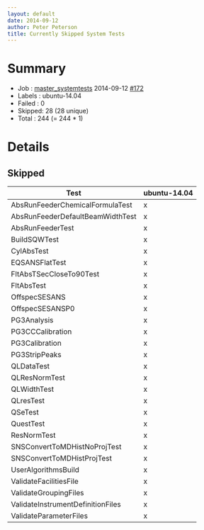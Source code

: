 ```yaml
---
layout: default
date: 2014-09-12
author: Peter Peterson
title: Currently Skipped System Tests
---
```

Summary
=======

* Job    : [master_systemtests](http://builds.mantidproject.org/job/master_systemtests/) 2014-09-12 [#172](http://builds.mantidproject.org/job/master_systemtests/172/)
* Labels : ubuntu-14.04
* Failed : 0
* Skipped: 28 (28 unique)
* Total  : 244 (= 244 * 1)

Details
=======

Skipped
-------

| Test                               | ubuntu-14.04 |
|------------------------------------|--------------|
| AbsRunFeederChemicalFormulaTest    |       x      |
| AbsRunFeederDefaultBeamWidthTest   |       x      |
| AbsRunFeederTest                   |       x      |
| BuildSQWTest                       |       x      |
| CylAbsTest                         |       x      |
| EQSANSFlatTest                     |       x      |
| FltAbsTSecCloseTo90Test            |       x      |
| FltAbsTest                         |       x      |
| OffspecSESANS                      |       x      |
| OffspecSESANSP0                    |       x      |
| PG3Analysis                        |       x      |
| PG3CCCalibration                   |       x      |
| PG3Calibration                     |       x      |
| PG3StripPeaks                      |       x      |
| QLDataTest                         |       x      |
| QLResNormTest                      |       x      |
| QLWidthTest                        |       x      |
| QLresTest                          |       x      |
| QSeTest                            |       x      |
| QuestTest                          |       x      |
| ResNormTest                        |       x      |
| SNSConvertToMDHistNoProjTest       |       x      |
| SNSConvertToMDHistProjTest         |       x      |
| UserAlgorithmsBuild                |       x      |
| ValidateFacilitiesFile             |       x      |
| ValidateGroupingFiles              |       x      |
| ValidateInstrumentDefinitionFiles  |       x      |
| ValidateParameterFiles             |       x      |
